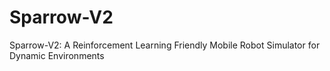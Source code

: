 # Sparrow-V2
Sparrow-V2: A Reinforcement Learning Friendly Mobile Robot Simulator for Dynamic Environments
